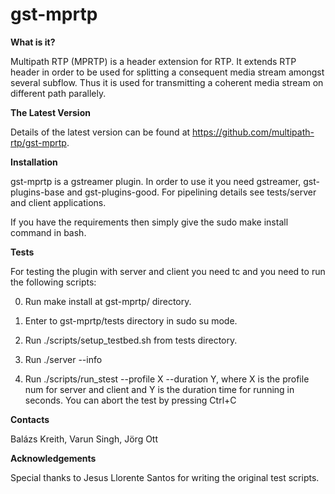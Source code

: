 # gst-mprtp

**What is it?**
  
Multipath RTP (MPRTP) is a header extension for RTP. 
It extends RTP header in order to be used for splitting 
a consequent media stream amongst several subflow. 
Thus it is used for transmitting a coherent media 
stream on different path parallely. 

**The Latest Version**

Details of the latest version can be found at 
https://github.com/multipath-rtp/gst-mprtp.

**Installation**

gst-mprtp is a gstreamer plugin. In order to use it
you need gstreamer, gst-plugins-base and gst-plugins-good.
For pipelining details see tests/server and client 
applications.
  
If you have the requirements then simply give the
sudo make install command in bash.
  
**Tests**

For testing the plugin with server and client you need tc
and you need to run the following scripts:
  
0. Run make install at gst-mprtp/ directory. 
 
1. Enter to gst-mprtp/tests directory in sudo su mode.

2. Run ./scripts/setup_testbed.sh from tests directory.

3. Run ./server --info 

4. Run ./scripts/run_stest --profile X --duration Y, where X is the profile num for server and client and Y is the duration time for running in seconds. You can abort the test by pressing Ctrl+C

**Contacts**

Balázs Kreith, Varun Singh, Jörg Ott
     
**Acknowledgements** 
  
Special thanks to Jesus Llorente Santos for writing 
the original test scripts. 
  
